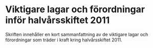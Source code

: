 # Viktigare lagar och förordningar inför halvårsskiftet 2011

Skriften innehåller en kort sammanfattning av de viktigare lagar och förordningar som träder i kraft kring halvårsskiftet 2011\.
